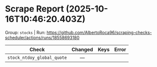 # Scrape Report (2025-10-16T10:46:20.403Z)

Group: `stocks`  |  Run: https://github.com/AlbertoRoca96/scraping-checks-scheduler/actions/runs/18558693180

| Check | Changed | Keys | Error |
|---|:---:|:--|:--|
| `stock_ntdoy_global_quote` | — |  |  |
